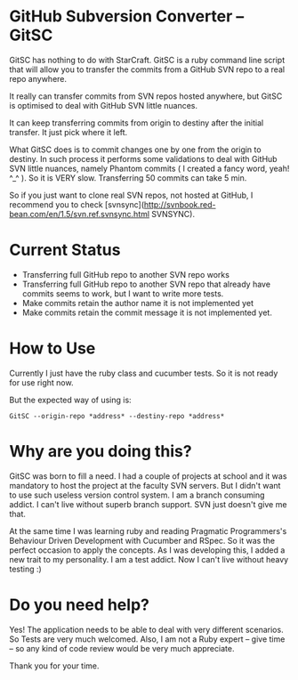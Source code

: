 GitHub Subversion Converter – GitSC
====================================   

GitSC has nothing to do with StarCraft. GitSC is a ruby command line script that will allow you to transfer the commits from a  GitHub SVN repo to a real repo anywhere.

It really can transfer commits from SVN repos hosted anywhere, but GitSC is optimised to deal with GitHub SVN little nuances. 

It can keep transferring commits from origin to destiny after the initial transfer. It just pick where it left.

What GitSC does is to commit changes one by one from the origin to destiny. In such process it performs some validations to deal with GitHub SVN little nuances, namely Phantom commits ( I created a fancy word, yeah! ^_^ ). So it is VERY slow. Transferring 50 commits can take 5 min. 

So if you just want to clone real SVN repos, not hosted at GitHub, I recommend you to check [svnsync](http://svnbook.red-bean.com/en/1.5/svn.ref.svnsync.html SVNSYNC). 
 
Current Status
====================================

* Transferring full GitHub repo to another SVN repo works
* Transferring full GitHub repo to another SVN repo that already have commits seems to work, but I want to write more tests.
* Make commits retain the author name it is not implemented yet
* Make commits retain the commit message it is not implemented yet.


How to Use
====================================
Currently I just have the ruby class and cucumber tests. So it is not ready for use right now.

But the expected way of using is:

	GitSC --origin-repo *address* --destiny-repo *address*

                                              

Why are you doing this?
====================================
GitSC was born to fill a need. I had a couple of projects at school and it was mandatory to host the project at the faculty SVN servers. But I didn't want to use such useless version control system. I am a branch consuming addict. I can't live without superb branch support. SVN just doesn't give me that. 

At the same time I was learning ruby and reading Pragmatic Programmers's Behaviour Driven Development with Cucumber and RSpec. So it was the perfect occasion to apply the concepts. As I was developing this, I added a new trait to my personality. I am a test addict. Now I can't live without heavy testing :)
                                                               
Do you need help?
===================================

Yes! The application needs to be able to deal with very different scenarios. So Tests are very much welcomed. Also, I am not a Ruby expert – give time – so any kind of code review would be very much appreciate.

Thank you for your time.
  




 
